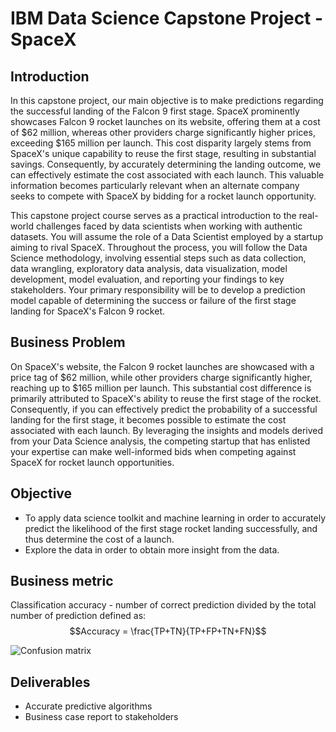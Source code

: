 # IBM Data Science Capstone Project - SpaceX

## Introduction

In this capstone project, our main objective is to make predictions regarding the successful landing of the Falcon 9 first stage. SpaceX prominently showcases Falcon 9 rocket launches on its website, offering them at a cost of $62 million, whereas other providers charge significantly higher prices, exceeding $165 million per launch. This cost disparity largely stems from SpaceX's unique capability to reuse the first stage, resulting in substantial savings. Consequently, by accurately determining the landing outcome, we can effectively estimate the cost associated with each launch. This valuable information becomes particularly relevant when an alternate company seeks to compete with SpaceX by bidding for a rocket launch opportunity.

This capstone project course serves as a practical introduction to the real-world challenges faced by data scientists when working with authentic datasets. You will assume the role of a Data Scientist employed by a startup aiming to rival SpaceX. Throughout the process, you will follow the Data Science methodology, involving essential steps such as data collection, data wrangling, exploratory data analysis, data visualization, model development, model evaluation, and reporting your findings to key stakeholders. Your primary responsibility will be to develop a prediction model capable of determining the success or failure of the first stage landing for SpaceX's Falcon 9 rocket.

## Business Problem
On SpaceX's website, the Falcon 9 rocket launches are showcased with a price tag of $62 million, while other providers charge significantly higher, reaching up to $165 million per launch. This substantial cost difference is primarily attributed to SpaceX's ability to reuse the first stage of the rocket. Consequently, if you can effectively predict the probability of a successful landing for the first stage, it becomes possible to estimate the cost associated with each launch. By leveraging the insights and models derived from your Data Science analysis, the competing startup that has enlisted your expertise can make well-informed bids when competing against SpaceX for rocket launch opportunities.

## Objective
- To apply data science toolkit and machine learning in order to accurately predict the likelihood of the first stage rocket landing successfully, and thus determine the cost of a launch.
- Explore the data in order to obtain more insight from the data.

## Business metric
Classification accuracy - number of correct prediction divided by the total number of prediction defined as:
$$Accuracy = \frac{TP+TN}{TP+FP+TN+FN}$$

![Confusion matrix](https://github.com/chuksoo/IBM-Data-Science-Capstone-SpaceX/blob/main/Plots/Confusion%20matrix.PNG)

## Deliverables
- Accurate predictive algorithms
- Business case report to stakeholders


